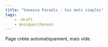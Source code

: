 ```yaml
---
title: "Vanessa Paradis - Ces mots simples"
tags:
    - -draft
    - musique/chanson
---
```


Page créée automatiquement, mais vide.
